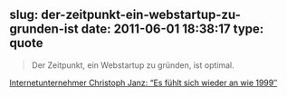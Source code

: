 slug: der-zeitpunkt-ein-webstartup-zu-grunden-ist
date: 2011-06-01 18:38:17
type: quote
---

> Der Zeitpunkt, ein Webstartup zu gründen, ist optimal.

[Internetunternehmer Christoph Janz: “Es fühlt sich wieder an wie 1999″](http://netzwertig.com/2011/06/01/internetunternehmer-christoph-janz-es-fuhlt-sich-wieder-an-wie-1999/)
